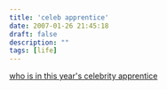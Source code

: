 ```yaml
---
title: 'celeb apprentice'
date: 2007-01-26 21:45:18
draft: false
description: ""
tags: [life]
---
```


[who is in this year's celebrity apprentice](http://en.wikipedia.org/wiki/Celebrity_Apprentice)